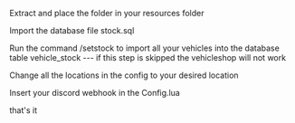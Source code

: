 Extract and place the folder in your resources folder

Import the database file stock.sql

Run the command /setstock to import all your vehicles into the database table vehicle_stock --- if this step is skipped the vehicleshop will not work

Change all the locations in the config to your desired location

Insert your discord webhook in the Config.lua

that's it